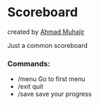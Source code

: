 # Scoreboard
created by [Ahmad Muhajir](https://www.linkedin.com/in/ahmad-muhajir-syamlan-44a40b24b/)

Just a common scoreboard

### Commands:
- /menu		Go to first menu
- /exit		quit
- /save		save your progress